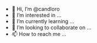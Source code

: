 - 👋 Hi, I’m @candloro
- 👀 I’m interested in ...
- 🌱 I’m currently learning ...
- 💞️ I’m looking to collaborate on ...
- 📫 How to reach me ...

<!---
candloro/candloro is a ✨ special ✨ repository because its `README.md` (this file) appears on your GitHub profile.
You can click the Preview link to take a look at your changes.
--->
